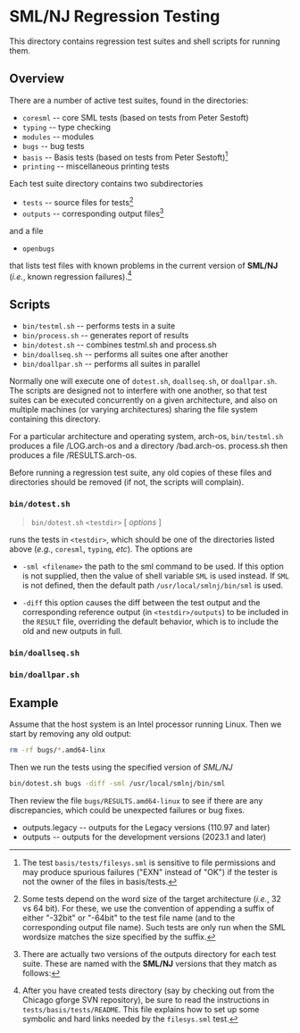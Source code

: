 # SML/NJ Regression Testing

This directory contains regression test suites and shell scripts for
running them.

## Overview

There are a number of active test suites, found in the directories:

* `coresml` -- core SML tests (based on tests from Peter Sestoft)
* `typing` -- type checking
* `modules` -- modules
* `bugs` -- bug tests
* `basis` -- Basis tests (based on tests from Peter Sestoft)[^filesys]
* `printing` -- miscellaneous printing tests

Each test suite directory contains two subdirectories

* `tests` -- source files for tests[^variants]
* `outputs` -- corresponding output files[^output]

and a file

* `openbugs`

that lists test files with known problems in the current version
of **SML/NJ** (*i.e.*, known regression failures).[^setup]

## Scripts

* `bin/testml.sh` -- performs tests in a suite
* `bin/process.sh` -- generates report of results
* `bin/dotest.sh` -- combines testml.sh and process.sh
* `bin/doallseq.sh` -- performs all suites one after another
* `bin/doallpar.sh` -- performs all suites in parallel

Normally one will execute one of `dotest.sh`, `doallseq.sh`, or
`doallpar.sh`.  The scripts are designed not to interfere with one
another, so that test suites can be executed concurrently on a given
architecture, and also on multiple machines (or varying architectures)
sharing the file system containing this directory.

For a particular architecture and operating system, arch-os,
`bin/testml.sh` produces a file <testdir>/LOG.arch-os and
a directory <testdir>/bad.arch-os. process.sh <testdir> then
produces a file <testdir>/RESULTS.arch-os.

Before running a regression test suite, any old copies of these files
and directories should be removed (if not, the scripts will complain).

### `bin/dotest.sh`

> `bin/dotest.sh` `<testdir>` [ *options* ]

runs the tests in `<testdir>`, which should be one of the directories
listed above (*e.g.*, `coresml`, `typing`, *etc*).  The options are

* `-sml <filename>`
  the path to the sml command to be used.  If this option is not
  supplied, then the value of shell variable `SML` is used instead.
  If `SML` is not defined, then the default path `/usr/local/smlnj/bin/sml`
  is used.

* `-diff`
  this option causes the diff between the test output and
  the corresponding reference output (in `<testdir>/outputs`) to be
  included in the `RESULT` file, overriding the default behavior, which
  is to include the old and new outputs in full.

### `bin/doallseq.sh`

### `bin/doallpar.sh`

## Example

Assume that the host system is an Intel processor running Linux.
Then we start by removing any old output:
``` bash
rm -rf bugs/*.amd64-linx
```
Then we run the tests using the specified version of *SML/NJ*
``` bash
bin/dotest.sh bugs -diff -sml /usr/local/smlnj/bin/sml
```

Then review the file `bugs/RESULTS.amd64-linux` to see if there are
any discrepancies, which could be unexpected failures or bug fixes.

[^filesys]: The test `basis/tests/filesys.sml` is sensitive to file
permissions and may produce spurious failures ("EXN" instead of "OK")
if the tester is not the owner of the files in basis/tests.

[^setup]: After you have created tests directory (say by checking
out from the Chicago gforge SVN repository), be sure to read the
instructions in `tests/basis/tests/README`.  This file explains
how to set up some symbolic and hard links needed by the `filesys.sml`
test.

[^variants]: Some tests depend on the word size of the target
architecture (*i.e.*, 32 vs 64 bit).  For these, we use the convention
of appending a suffix of either "-32bit" or "-64bit" to the test
file name (and to the corresponding output file name).  Such tests
are only run when the SML wordsize matches the size specified by
the suffix.

[^output]: There are actually two versions of the outputs directory
for each test suite. These are named with the **SML/NJ** versions that
they match as follows:
* outputs.legacy -- outputs for the Legacy versions (110.97 and later)
* outputs -- outputs for the development versions (2023.1 and later)
